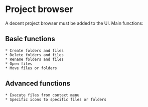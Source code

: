 # Project browser

A decent project browser must be added to the UI. Main functions:

## Basic functions
    * Create folders and files
    * Delete folders and files
    * Rename folders and files
    * Open files
    * Move files or folders

## Advanced functions
    * Execute files from context menu
    * Specific icons to specific files or folders